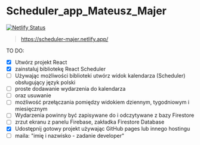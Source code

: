 # Scheduler_app_Mateusz_Majer

[![Netlify Status](https://api.netlify.com/api/v1/badges/1b18763b-2e8a-4ea1-8799-6c14d82fe13c/deploy-status)](https://app.netlify.com/sites/scheduler-majer/deploys)

> https://scheduler-majer.netlify.app/


TO DO: 

- [x] Utwórz projekt React
- [x] zainstaluj bibliotekę React Scheduler
- [ ] Używając możliwości biblioteki utwórz widok kalendarza (Scheduler) obsługujący język polski
- [ ] proste dodawanie wydarzenia do kalendarza
- [ ] oraz usuwanie
- [ ] możliwość przełączania pomiędzy widokiem dziennym, tygodniowym i miesięcznym
- [ ] Wydarzenia powinny być zapisywane do i odczytywane z bazy Firestore
- [ ] zrzut ekranu z panelu Firebase, zakładka Firestore Database
- [x] Udostępnij gotowy projekt używając GitHub pages lub innego hostingu
- [ ] maila: "imię i nazwisko - zadanie developer"
